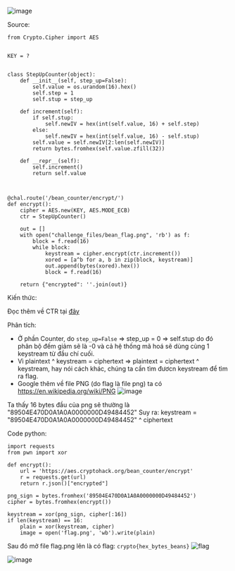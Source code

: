 ![image](https://github.com/Vanmaxohp/EHC_Challenge_CryptoHack/assets/90485791/f3bcfa4d-ef06-4ab4-acbd-e4609305f661)

Source:
```
from Crypto.Cipher import AES


KEY = ?


class StepUpCounter(object):
    def __init__(self, step_up=False):
        self.value = os.urandom(16).hex()
        self.step = 1
        self.stup = step_up

    def increment(self):
        if self.stup:
            self.newIV = hex(int(self.value, 16) + self.step)
        else:
            self.newIV = hex(int(self.value, 16) - self.stup)
        self.value = self.newIV[2:len(self.newIV)]
        return bytes.fromhex(self.value.zfill(32))

    def __repr__(self):
        self.increment()
        return self.value



@chal.route('/bean_counter/encrypt/')
def encrypt():
    cipher = AES.new(KEY, AES.MODE_ECB)
    ctr = StepUpCounter()

    out = []
    with open("challenge_files/bean_flag.png", 'rb') as f:
        block = f.read(16)
        while block:
            keystream = cipher.encrypt(ctr.increment())
            xored = [a^b for a, b in zip(block, keystream)]
            out.append(bytes(xored).hex())
            block = f.read(16)

    return {"encrypted": ''.join(out)}
```

Kiến thức:

Đọc thêm về CTR tại [đây](https://nguyenquanicd.blogspot.com/2019/10/aes-bai-6-cac-che-o-ma-hoa-va-giai-ma.html)

Phân tích:
- Ở phần Counter, do `step_up=False` => step_up = 0 => self.stup do đó phân bộ đếm giảm sẽ là -0 và cả hệ thống mã hoá sẽ dùng cùng 1 keystream từ đầu chí cuối.
- Vì plaintext ^ keystream = ciphertext => plaintext = ciphertext ^ keystream, hay nói cách khác, chúng ta cần tìm đươcn keystream để tìm ra flag.
- Google thêm về file PNG (do flag là file png) ta có https://en.wikipedia.org/wiki/PNG
  ![image](https://github.com/Vanmaxohp/EHC_Challenge_CryptoHack/assets/90485791/3be95897-6937-4bd8-bf3f-5cc4502d37eb)

Ta thấy 16 bytes đầu của png sẽ thường là "89504E470D0A1A0A0000000D49484452"
Suy ra: keystream = "89504E470D0A1A0A0000000D49484452" ^ ciphertext

Code python:
```
import requests
from pwn import xor

def encrypt():
    url = 'https://aes.cryptohack.org/bean_counter/encrypt'
    r = requests.get(url)
    return r.json()["encrypted"]

png_sign = bytes.fromhex('89504E470D0A1A0A0000000D49484452')
cipher = bytes.fromhex(encrypt())

keystream = xor(png_sign, cipher[:16])
if len(keystream) == 16:
    plain = xor(keystream, cipher)
    image = open('flag.png', 'wb').write(plain)
```
Sau đó mở file flag.png lên là có flag: `crypto{hex_bytes_beans}`
![flag](https://github.com/Vanmaxohp/EHC_Challenge_CryptoHack/assets/90485791/c2416182-4e4a-4dae-b58e-1323b9f493fd)

![image](https://github.com/Vanmaxohp/EHC_Challenge_CryptoHack/assets/90485791/43731eee-b2a9-4af1-9e72-22754244a831)
